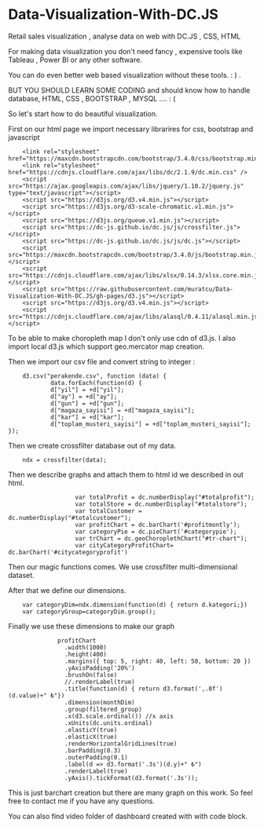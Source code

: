 # Data-Visualization-With-DC.JS
Retail sales visualization , analyse data  on web with DC.JS , CSS, HTML

For making data visualization you don't need fancy , expensive tools like Tableau , Power BI or any other software.

You can do even better web based visualization without these tools. : ) . 

BUT YOU SHOULD LEARN SOME CODING and should know how to handle database, HTML, CSS , BOOTSTRAP , MYSQL  .... : (

So let's start how to do beautiful visualization.

First on our html page we import necessary librarires for css, bootstrap and javascript

        <link rel="stylesheet" href="https://maxcdn.bootstrapcdn.com/bootstrap/3.4.0/css/bootstrap.min.css">
        <link rel="stylesheet" href="https://cdnjs.cloudflare.com/ajax/libs/dc/2.1.9/dc.min.css" />
        <script src="https://ajax.googleapis.com/ajax/libs/jquery/1.10.2/jquery.js" type="text/javascript"></script>
        <script src="https://d3js.org/d3.v4.min.js"></script>
        <script src="https://d3js.org/d3-scale-chromatic.v1.min.js"></script>
        <script src="https://d3js.org/queue.v1.min.js"></script>
        <script src="https://dc-js.github.io/dc.js/js/crossfilter.js"></script>
        <script src="https://dc-js.github.io/dc.js/js/dc.js"></script>
        <script src="https://maxcdn.bootstrapcdn.com/bootstrap/3.4.0/js/bootstrap.min.js"></script>
        <script src="https://cdnjs.cloudflare.com/ajax/libs/xlsx/0.14.3/xlsx.core.min.js"></script>
        <script src="https://raw.githubusercontent.com/muratcu/Data-Visualization-With-DC.JS/gh-pages/d3.js"></script>
        <script src="https://d3js.org/d3.v4.min.js"></script>
        <script src="https://cdnjs.cloudflare.com/ajax/libs/alasql/0.4.11/alasql.min.js"></script>

To be able to make choropleth map I don't only use cdn of d3.js. I also import local d3.js which support geo.mercator map creation.

Then we import our csv file and convert string to integer :

        d3.csv("perakende.csv", function (data) {
                data.forEach(function(d) {
                d["yil"] = +d["yil"];
                d["ay"] = +d["ay"];
                d["gun"] = +d["gun"];
                d["magaza_sayisi"] = +d["magaza_sayisi"];
                d["kar"] = +d["kar"];
                d["toplam_musteri_sayisi"] = +d["toplam_musteri_sayisi"];
    });

Then we create crossfilter database out of my data.

        ndx = crossfilter(data);
 
Then we describe graphs and attach them to html id we described in out html.

                       var totalProfit = dc.numberDisplay("#totalprofit");	
                       var totalStore = dc.numberDisplay("#totalstore");
                       var totalCustomer = dc.numberDisplay("#totalcustomer");	
                       var profitChart = dc.barChart('#profitmontly');
                       var categoryPie = dc.pieChart('#categorypie');
                       var trChart = dc.geoChoroplethChart("#tr-chart"); 
                       var cityCategoryProfitChart= dc.barChart('#citycategoryprofit')


Then our magic functions comes. We use crossfilter multi-dimensional dataset.

After that we define our dimensions. 

        var categoryDim=ndx.dimension(function(d) { return d.kategori;})
        var categoryGroup=categoryDim.group();

Finally we use these dimensions to make our graph

                  profitChart
                    .width(1000)
                    .height(400)
                    .margins({ top: 5, right: 40, left: 50, bottom: 20 })
                    .yAxisPadding('20%')  
                    .brushOn(false)                      
                    //.renderLabel(true)                 
                    .title(function(d) { return d3.format(',.0f')(d.value)+" ₺"})                    
                    .dimension(monthDim)                    
                    .group(filtered_group)                                                   
                    .x(d3.scale.ordinal()) //x axis
                    .xUnits(dc.units.ordinal)
                    .elasticY(true)
                    .elasticX(true)
                    .renderHorizontalGridLines(true)
                    .barPadding(0.3)                       
                    .outerPadding(0.1)
                    .label(d => d3.format('.3s')(d.y)+" ₺")                                                                                             
                    .renderLabel(true) 
                    .yAxis().tickFormat(d3.format('.3s'));
                    
  

This is just barchart creation but there are many graph on this work. So feel free to contact me if you have any questions.  

You can also find video folder of dashboard created with with code block. 
